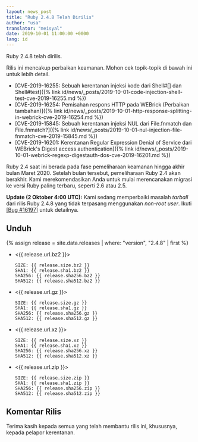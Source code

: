 ```yaml
---
layout: news_post
title: "Ruby 2.4.8 Telah Dirilis"
author: "usa"
translator: "meisyal"
date: 2019-10-01 11:00:00 +0000
lang: id
---
```


Ruby 2.4.8 telah dirilis.

Rilis ini mencakup perbaikan keamanan.
Mohon cek topik-topik di bawah ini untuk lebih detail.

* [CVE-2019-16255: Sebuah kerentanan injeksi kode dari Shell#[] dan Shell#test]({% link id/news/_posts/2019-10-01-code-injection-shell-test-cve-2019-16255.md %})
* [CVE-2019-16254: Pemisahan respons HTTP pada WEBrick (Perbaikan tambahan)]({% link id/news/_posts/2019-10-01-http-response-splitting-in-webrick-cve-2019-16254.md %})
* [CVE-2019-15845: Sebuah kerentanan injeksi NUL dari File.fnmatch dan File.fnmatch?]({% link id/news/_posts/2019-10-01-nul-injection-file-fnmatch-cve-2019-15845.md %})
* [CVE-2019-16201: Kerentanan Regular Expression Denial of Service dari WEBrick's Digest access authentication]({% link id/news/_posts/2019-10-01-webrick-regexp-digestauth-dos-cve-2019-16201.md %})

Ruby 2.4 saat ini berada pada fase pemeliharaan keamanan hingga akhir bulan
Maret 2020. Setelah bulan tersebut, pemeliharaan Ruby 2.4 akan berakhir. Kami
merekomendasikan Anda untuk mulai merencanakan migrasi ke versi Ruby paling
terbaru, seperti 2.6 atau 2.5.

__Update (2 Oktober 4:00 UTC):__ Kami sedang memperbaiki masalah *tarball*
dari rilis Ruby 2.4.8 yang tidak terpasang menggunakan _non-root_ *user*.
Ikuti [[Bug #16197]](https://bugs.ruby-lang.org/issues/16197) untuk detailnya.

## Unduh

{% assign release = site.data.releases | where: "version", "2.4.8" | first %}

* <{{ release.url.bz2 }}>

      SIZE: {{ release.size.bz2 }}
      SHA1: {{ release.sha1.bz2 }}
      SHA256: {{ release.sha256.bz2 }}
      SHA512: {{ release.sha512.bz2 }}

* <{{ release.url.gz }}>

      SIZE: {{ release.size.gz }}
      SHA1: {{ release.sha1.gz }}
      SHA256: {{ release.sha256.gz }}
      SHA512: {{ release.sha512.gz }}

* <{{ release.url.xz }}>

      SIZE: {{ release.size.xz }}
      SHA1: {{ release.sha1.xz }}
      SHA256: {{ release.sha256.xz }}
      SHA512: {{ release.sha512.xz }}

* <{{ release.url.zip }}>

      SIZE: {{ release.size.zip }}
      SHA1: {{ release.sha1.zip }}
      SHA256: {{ release.sha256.zip }}
      SHA512: {{ release.sha512.zip }}

## Komentar Rilis

Terima kasih kepada semua yang telah membantu rilis ini, khususnya, kepada
pelapor kerentanan.
